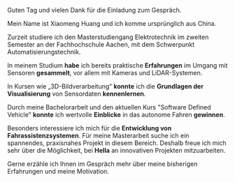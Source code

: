 Guten Tag und vielen Dank für die Einladung zum Gespräch. 

Mein Name ist Xiaomeng Huang und ich komme ursprünglich aus China. 

Zurzeit studiere ich den Masterstudiengang Elektrotechnik im zweiten Semester an der Fachhochschule Aachen, mit dem Schwerpunkt Automatisierungstechnik. 

In meinem Studium **habe** ich bereits praktische **Erfahrungen** im Umgang mit Sensoren **gesammelt**, vor allem mit Kameras und LiDAR-Systemen. 

In Kursen wie „3D-Bildverarbeitung“ **konnte** ich die **Grundlagen der Visualisierung** von Sensordaten **kennenlernen**. 

Durch meine Bachelorarbeit und den aktuellen Kurs "Software Defined Vehicle" **konnte** ich wertvolle **Einblicke** in das autonome Fahren **gewinnen**. 

Besonders interessiere ich mich für die **Entwicklung von Fahrassistenzsystemen**. 
Für meine Masterarbeit suche ich ein spannendes, praxisnahes Projekt in diesem Bereich. Deshalb freue ich mich sehr über die Möglichkeit, bei **Hella** an innovativen Projekten mitzuarbeiten. 

Gerne erzähle ich Ihnen im Gespräch mehr über meine bisherigen Erfahrungen und meine Motivation. 
